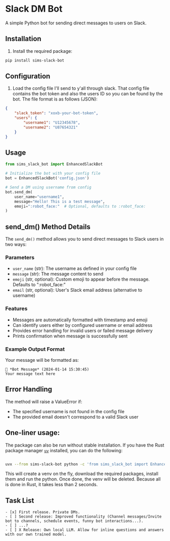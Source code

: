 # Slack DM Bot

A simple Python bot for sending direct messages to users on Slack.

## Installation

1. Install the required package:
```bash
pip install sims-slack-bot
```

## Configuration

1. Load the config file I'll send to y'all through slack. That config file contains the bot token and also the users ID so you can be found by the bot. The file format is as follows (JSON):
```json
{
    "slack_token": "xoxb-your-bot-token",
    "users": {
        "username1": "U12345678",
        "username2": "U87654321"
    }
}
```

## Usage

```python
from sims_slack_bot import EnhancedSlackBot

# Initialize the bot with your config file
bot = EnhancedSlackBot('config.json')

# Send a DM using username from config
bot.send_dm(
    user_name="username1",
    message="Hello! This is a test message",
    emoji=":robot_face:"  # Optional, defaults to :robot_face:
)
```

## send_dm() Method Details

The `send_dm()` method allows you to send direct messages to Slack users in two ways:

### Parameters

- `user_name` (str): The username as defined in your config file
- `message` (str): The message content to send
- `emoji` (str, optional): Custom emoji to appear before the message. Defaults to ":robot_face:"
- `email` (str, optional): User's Slack email address (alternative to username)

### Features

- Messages are automatically formatted with timestamp and emoji
- Can identify users either by configured username or email address
- Provides error handling for invalid users or failed message delivery
- Prints confirmation when message is successfully sent

### Example Output Format

Your message will be formatted as:
```
🤖 *Bot Message* (2024-01-14 15:30:45)
Your message text here
```

## Error Handling

The method will raise a ValueError if:
- The specified username is not found in the config file
- The provided email doesn't correspond to a valid Slack user

## One-liner usage:

The package can also be run without stable installation. If you have the Rust package manager [`uv`](https://docs.astral.sh/uv/getting-started/installation/) installed, you can do the following:

```bash

uvx --from sims-slack-bot python -c 'from sims_slack_bot import EnhancedSlackBot;bot = EnhancedSlackBot("config.json");bot.send_dm("user_name", "Hello World!")'

```

This will create a venv on the fly, download the required packages, install them and run the python. Once done, the venv will be deleted. Because all is done in Rust, it takes less than 2 seconds.

## Task List

    - [x] First release. Private DMs.
    - [ ] Second release: Improved functionality (Channel messages/Invite bot to channels, schedule events, funny bot interactions...).
    - [ ] ...?
    - [ ] X Release: Own local LLM. Allow for inline questions and answers with our own trained model.
